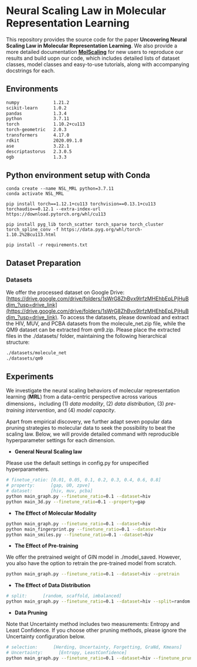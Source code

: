 # Neural Scaling Law in Molecular Representation Learning

This repository provides the source code for the paper **Uncovering Neural Scaling Law in Molecular Representation Learning**. We also provide a more detailed documentation [**MolScaling**](https://molscaling.readthedocs.io/) for new users to reproduce our results and build uopn our code, which includes detailed lists of dataset classes, model classes and easy-to-use tutorials, along with accompanying docstrings for each.

## Environments

```markdown
numpy             1.21.2
scikit-learn      1.0.2
pandas            1.3.4
python            3.7.11
torch             1.10.2+cu113
torch-geometric   2.0.3
transformers      4.17.0
rdkit             2020.09.1.0
ase               3.22.1
descriptastorus   2.3.0.5
ogb               1.3.3
```

## Python environment setup with Conda

```shell
conda create --name NSL_MRL python=3.7.11
conda activate NSL_MRL

pip install torch==1.12.1+cu113 torchvision==0.13.1+cu113 torchaudio==0.12.1 --extra-index-url https://download.pytorch.org/whl/cu113

pip install pyg_lib torch_scatter torch_sparse torch_cluster torch_spline_conv -f https://data.pyg.org/whl/torch-1.10.2%2Bcu113.html

pip install -r requirements.txt
```


## Dataset Preparation

### Datasets

We offer the processed dataset on Google Drive: [https://drive.google.com/drive/folders/1sWrG8ZhBvx9lrfzMHEhbEpLPjHuBdjm_?usp=drive_link](https://drive.google.com/drive/folders/1sWrG8ZhBvx9lrfzMHEhbEpLPjHuBdjm_?usp=drive_link). To access the datasets, please download and extract the HIV, MUV, and PCBA datasets from the molecule_net.zip file, while the QM9 dataset can be extracted from qm9.zip. Please place the extracted files in the ./datasets/ folder, maintaining the following hierarchical structure:

```bash
./datasets/molecule_net
./datasets/qm9
```

## Experiments

We investigate the neural scaling behaviors of molecular representation learning (**MRL**) from a data-centric perspective across various dimensions，including (1) *data modality*, (2) *data distribution*, (3) *pre-training intervention*, and (4) *model capacity*. 

Apart from empirical discovery, we further adapt seven popular data pruning strategies to molecular data to seek the possibility to beat the scaling law. Below, we will provide detailed command with reproducible hyperparameter settings for each dimension. 

- **General Neural Scaling law**

Please use the default settings in config.py for unspecified hyperparameters.

```bash
# finetue_ratio: [0.01, 0.05, 0.1, 0.2, 0.3, 0.4, 0.6, 0.8]
# property:      [gap, U0, zpve]
# dataset:       [hiv, muv, pcba]
python main_graph.py --finetune_ratio=0.1 --dataset=hiv
python main_3d.py --finetune_ratio=0.1 --property=gap
```

- **The Effect of Molecular Modality**

```bash
python main_graph.py --finetune_ratio=0.1 --dataset=hiv
python main_fingerprint.py --finetune_ratio=0.1 --dataset=hiv
python main_smiles.py --finetune_ratio=0.1 --dataset=hiv
```

- **The Effect of Pre-training**

We offer the pretrained weight of GIN model in ./model_saved. However, you also have the option to retrain the pre-trained model from scratch.

```bash
python main_graph.py --finetune_ratio=0.1 --dataset=hiv --pretrain
```

- **The Effect of Data Distribution**

```bash
# split:      [random, scaffold, imbalanced]
python main_graph.py --finetune_ratio=0.1 --dataset=hiv --split=random
```

- **Data Pruning**

Note that Uncertainty method includes two measurements: Entropy and Least Confidence. If you choose other pruning methods, please ignore the Uncertainty configuration below.

```bash
# selection:      [Herding, Uncertainty, Forgetting, GraNd, Kmeans]
# Uncertainty:      [Entropy, LeastConfidence]
python main_graph.py --finetune_ratio=0.1 --dataset=hiv --finetune_pruning --selection=Kmeans --uncertainty=Entropy
```

